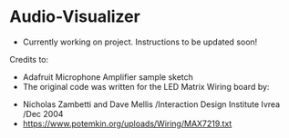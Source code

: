 # Audio-Visualizer

- Currently working on project. Instructions to be updated soon!


Credits to:
- Adafruit Microphone Amplifier sample sketch
- The original code was written for the LED Matrix Wiring board by:
 * Nicholas Zambetti and Dave Mellis /Interaction Design Institute Ivrea /Dec 2004
 * https://www.potemkin.org/uploads/Wiring/MAX7219.txt
